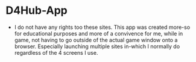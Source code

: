 # D4Hub-App
- I do not have any rights too these sites.
This app was created more-so for educational purposes and more of a convivence for me, while in game, not having to go outside of the actual game window onto a browser.
Especially launching multiple sites in-which I normally do regardless of the 4 screens I use.
